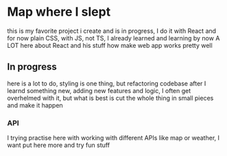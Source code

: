 # Map where I slept

this is my favorite project i create and is in progress, I do it with React and for now plain CSS, with JS, not TS, 
I already learned and learning by now A LOT here about React and his stuff how make web app works pretty well


## In progress

here is a lot to do, styling is one thing, but refactoring codebase after I learnd something new, adding new features and logic, I often get overhelmed with it, but what is best is cut the whole thing in small pieces and make it happen


### API  

I trying practise here with working with different APIs like map or weather, I want put here more and try fun stuff

